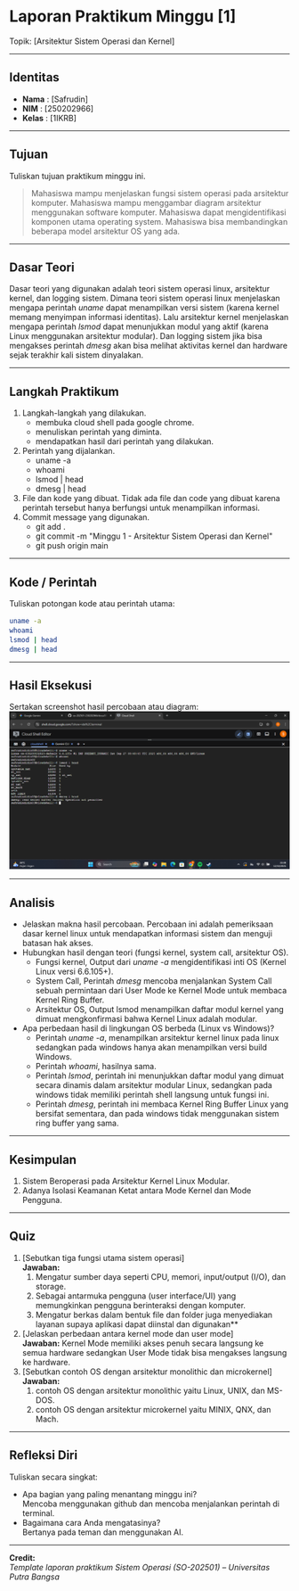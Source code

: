 
# Laporan Praktikum Minggu [1]
Topik: [Arsitektur Sistem Operasi dan Kernel]

---

## Identitas
- **Nama**  : [Safrudin]  
- **NIM**   : [250202966]  
- **Kelas** : [1IKRB]

---

## Tujuan
Tuliskan tujuan praktikum minggu ini.
> Mahasiswa mampu menjelaskan fungsi sistem operasi pada arsitektur komputer.
> Mahasiswa mampu menggambar diagram arsitektur menggunakan software komputer.
> Mahasiswa dapat mengidentifikasi komponen utama operating system.
> Mahasiswa bisa membandingkan beberapa model arsitektur OS yang ada.

---

## Dasar Teori
Dasar teori yang digunakan adalah teori sistem operasi linux, arsitektur kernel, dan logging sistem. Dimana teori sistem operasi linux menjelaskan mengapa  perintah *uname* dapat menampilkan versi sistem (karena kernel memang menyimpan informasi identitas). Lalu arsitektur kernel menjelaskan mengapa perintah *lsmod* dapat menunjukkan modul yang aktif (karena Linux menggunakan arsitektur modular). Dan logging sistem jika bisa mengakses perintah *dmesg* akan bisa melihat aktivitas kernel dan hardware sejak terakhir kali sistem dinyalakan.

---

## Langkah Praktikum
1. Langkah-langkah yang dilakukan.
   - membuka cloud shell pada google chrome.
   - menuliskan perintah yang diminta.
   - mendapatkan hasil dari perintah yang dilakukan. 
2. Perintah yang dijalankan.
   - uname -a
   - whoami
   - lsmod | head
   - dmesg | head
3. File dan kode yang dibuat.
     Tidak ada file dan code yang dibuat karena perintah tersebut hanya berfungsi untuk menampilkan informasi.
4. Commit message yang digunakan.
   - git add .
   - git commit -m "Minggu 1 - Arsitektur Sistem Operasi dan Kernel"
   - git push origin main

---

## Kode / Perintah
Tuliskan potongan kode atau perintah utama:
```bash
uname -a
whoami
lsmod | head
dmesg | head
```

---

## Hasil Eksekusi
Sertakan screenshot hasil percobaan atau diagram:
![Screenshot hasil](/praktikum/week1-intro-arsitektur-os/screenshots/Cuplikan%20layar%202025-10-12%20220815.png)

---

## Analisis
- Jelaskan makna hasil percobaan.
Percobaan ini adalah pemeriksaan dasar kernel linux untuk mendapatkan informasi sistem dan menguji batasan hak akses.
- Hubungkan hasil dengan teori (fungsi kernel, system call, arsitektur OS).
   - Fungsi kernel, Output dari *uname -a* mengidentifikasi inti OS (Kernel Linux versi 6.6.105+).
   - System Call, Perintah *dmesg* mencoba menjalankan System Call sebuah permintaan dari User Mode ke Kernel Mode untuk membaca Kernel Ring Buffer.
   - Arsitektur OS, Output lsmod menampilkan daftar modul kernel yang dimuat mengkonfirmasi bahwa Kernel Linux adalah modular.
- Apa perbedaan hasil di lingkungan OS berbeda (Linux vs Windows)?
  - Perintah *uname -a*, menampilkan arsitektur kernel linux pada linux sedangkan pada windows hanya akan menampilkan versi build Windows.
  - Perintah *whoami*, hasilnya sama.
  - Perintah *lsmod*, perintah ini menunjukkan daftar modul yang dimuat secara dinamis dalam arsitektur modular Linux, sedangkan pada windows tidak memiliki perintah shell langsung untuk fungsi ini.
  - Perintah *dmesg*, perintah ini membaca Kernel Ring Buffer Linux yang bersifat sementara, dan pada windows  tidak menggunakan sistem ring buffer yang sama.

---

## Kesimpulan
1. Sistem Beroperasi pada Arsitektur Kernel Linux Modular.
2. Adanya Isolasi Keamanan Ketat antara Mode Kernel dan Mode Pengguna.

---

## Quiz
1. [Sebutkan tiga fungsi utama sistem operasi]  
   **Jawaban:**
   1. Mengatur sumber daya seperti CPU, memori, input/output (I/O), dan storage.
   2. Sebagai antarmuka pengguna (user interface/UI) yang memungkinkan pengguna berinteraksi dengan komputer.
   3. Mengatur berkas dalam bentuk file dan folder juga menyediakan layanan supaya aplikasi dapat diinstal dan digunakan**  
2. [Jelaskan perbedaan antara kernel mode dan user mode]  
   **Jawaban:**
    Kernel Mode memiliki akses penuh secara langsung ke semua hardware sedangkan User Mode tidak bisa mengakses langsung ke hardware.
3. [Sebutkan contoh OS dengan arsitektur monolithic dan microkernel]  
   **Jawaban:**
   1. contoh OS dengan arsitektur monolithic yaitu Linux, UNIX, dan MS-DOS.
   2. contoh OS dengan arsitektur microkernel yaitu MINIX, QNX, dan Mach.

---

## Refleksi Diri
Tuliskan secara singkat:
- Apa bagian yang paling menantang minggu ini?  
  Mencoba menggunakan github dan mencoba menjalankan perintah di terminal.
- Bagaimana cara Anda mengatasinya?  
  Bertanya pada teman dan menggunakan AI.
---

**Credit:**  
_Template laporan praktikum Sistem Operasi (SO-202501) – Universitas Putra Bangsa_
